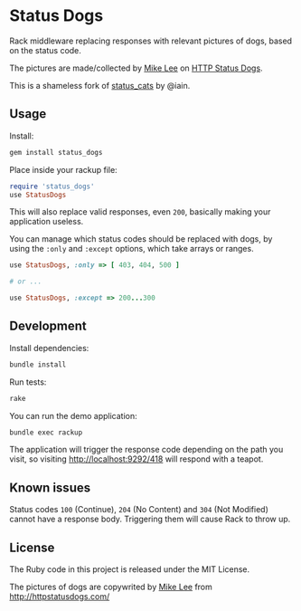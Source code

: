 # Status Dogs

Rack middleware replacing responses with relevant pictures of dogs, based on the status code.

The pictures are made/collected by [Mike Lee](https://twitter.com/mikeleeorg) on [HTTP Status Dogs](http://httpstatusdogs.com/).

This is a shameless fork of [status_cats](https://github.com/iain/status_cats) by @iain.

## Usage

Install:

``` sh
gem install status_dogs
```

Place inside your rackup file:

``` ruby
require 'status_dogs'
use StatusDogs
```

This will also replace valid responses, even `200`, basically making your application useless.

You can manage which status codes should be replaced with dogs, by using the `:only` and `:except`
options, which take arrays or ranges.

``` ruby
use StatusDogs, :only => [ 403, 404, 500 ]

# or ...

use StatusDogs, :except => 200...300
```

## Development

Install dependencies:

``` sh
bundle install
```

Run tests:

``` sh
rake
```

You can run the demo application:

``` sh
bundle exec rackup
```

The application will trigger the response code depending on the path you visit, so visiting
[http://localhost:9292/418](http://localhost:9292/418) will respond with a teapot.


## Known issues

Status codes `100` (Continue), `204` (No Content) and `304` (Not Modified) cannot have a response body. Triggering them will cause Rack to throw up.

## License

The Ruby code in this project is released under the MIT License.

The pictures of dogs are copywrited by [Mike Lee](https://twitter.com/mikeleeorg) from http://httpstatusdogs.com/
